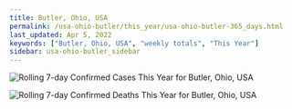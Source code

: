 ```yaml
---
title: Butler, Ohio, USA
permalink: /usa-ohio-butler/this_year/usa-ohio-butler-365_days.html
last_updated: Apr 5, 2022
keywords: ["Butler, Ohio, USA", "weekly totals", "This Year"]
sidebar: usa-ohio-butler_sidebar
---
```


![Rolling 7-day Confirmed Cases This Year for Butler, Ohio, USA](/covid_tracker/images/graphs/usa-ohio-butler-rolling_7_days_confirmed-365_days_graph.png)

![Rolling 7-day Confirmed Deaths This Year for Butler, Ohio, USA](/covid_tracker/images/graphs/usa-ohio-butler-rolling_7_days_deaths-365_days_graph.png)
